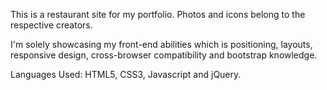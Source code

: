 This is a restaurant site for my portfolio. Photos and icons belong to the respective creators.

I'm solely showcasing my front-end abilities which is positioning, layouts, responsive design, cross-browser compatibility and bootstrap knowledge.

Languages Used: HTML5, CSS3, Javascript and jQuery.